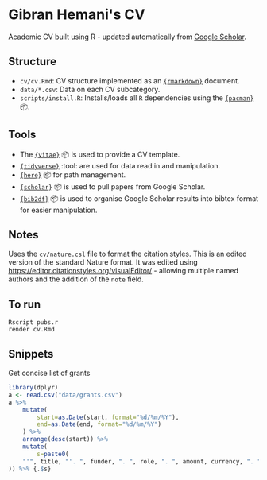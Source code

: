 # Gibran Hemani's CV

Academic CV built using R - updated automatically from [Google Scholar](https://scholar.google.com/citations?user=6fC0BYYAAAAJ&hl=en). 

## Structure

- `cv/cv.Rmd`: CV structure implemented as an [`{rmarkdown}`](https://rmarkdown.rstudio.com) document.
- `data/*.csv`: Data on each CV subcategory.
- `scripts/install.R`: Installs/loads all `R` dependencies using the [`{pacman}`](https://github.com/trinker/pacman) :package:.

## Tools

- The [`{vitae}`](https://docs.ropensci.org/vitae/) :package: is used to provide a CV template.
- [`{tidyverse}`](https://www.tidyverse.org) :tool: are used for data read in and manipulation.
- [`{here}`](https://here.r-lib.org) :package: for path management.
- [`{scholar}`](https://github.com/jkeirstead/scholar) :package: is used to pull papers from Google Scholar.
- [`{bib2df}`](https://cran.r-project.org/web/packages/bib2df/vignettes/bib2df.html) :package: is used to organise Google Scholar results into bibtex format for easier manipulation.

## Notes

Uses the `cv/nature.csl` file to format the citation styles. This is an edited version of the standard Nature format. It was edited using https://editor.citationstyles.org/visualEditor/ - allowing multiple named authors and the addition of the `note` field.

## To run

```
Rscript pubs.r
render cv.Rmd
```

## Snippets

Get concise list of grants

```r
library(dplyr)
a <- read.csv("data/grants.csv")
a %>%     
    mutate(
        start=as.Date(start, format="%d/%m/%Y"),
        end=as.Date(end, format="%d/%m/%Y")
    ) %>%
    arrange(desc(start)) %>%
    mutate(    
        s=paste0(
    "'", title, "'. ", funder, ". ", role, ". ", amount, currency, ". ", start, " - ", end, "."
)) %>% {.$s}
```
